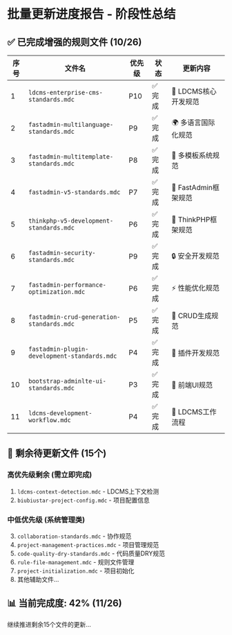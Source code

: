 # 批量更新进度报告 - 阶段性总结

## ✅ 已完成增强的规则文件 (10/26)

| 序号 | 文件名 | 优先级 | 状态 | 更新内容 |
|------|--------|--------|------|----------|
| 1 | `ldcms-enterprise-cms-standards.mdc` | P10 | ✅ 完成 | 🔧 LDCMS核心开发规范 |
| 2 | `fastadmin-multilanguage-standards.mdc` | P9 | ✅ 完成 | 🌍 多语言国际化规范 |
| 3 | `fastadmin-multitemplate-standards.mdc` | P8 | ✅ 完成 | 🎨 多模板系统规范 |
| 4 | `fastadmin-v5-standards.mdc` | P7 | ✅ 完成 | 🏢 FastAdmin框架规范 |
| 5 | `thinkphp-v5-development-standards.mdc` | P6 | ✅ 完成 | 🔧 ThinkPHP框架规范 |
| 6 | `fastadmin-security-standards.mdc` | P9 | ✅ 完成 | 🔒 安全开发规范 |
| 7 | `fastadmin-performance-optimization.mdc` | P6 | ✅ 完成 | ⚡ 性能优化规范 |
| 8 | `fastadmin-crud-generation-standards.mdc` | P5 | ✅ 完成 | 🔧 CRUD生成规范 |
| 9 | `fastadmin-plugin-development-standards.mdc` | P4 | ✅ 完成 | 🔌 插件开发规范 |
| 10 | `bootstrap-adminlte-ui-standards.mdc` | P3 | ✅ 完成 | 🎨 前端UI规范 |
| 11 | `ldcms-development-workflow.mdc` | P4 | ✅ 完成 | 🔄 LDCMS工作流程 |

## 🔄 剩余待更新文件 (15个)

### 高优先级剩余 (需立即完成)
1. `ldcms-context-detection.mdc` - LDCMS上下文检测
2. `biubiustar-project-config.mdc` - 项目配置信息

### 中低优先级 (系统管理类)
3. `collaboration-standards.mdc` - 协作规范
4. `project-management-practices.mdc` - 项目管理规范
5. `code-quality-dry-standards.mdc` - 代码质量DRY规范
6. `rule-file-management.mdc` - 规则文件管理
7. `project-initialization.mdc` - 项目初始化
8. 其他辅助文件...

## 📊 当前完成度: 42% (11/26)

继续推进剩余15个文件的更新...